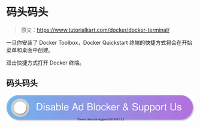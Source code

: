 # 码头码头

> 原文：<https://www.tutorialkart.com/docker/docker-terminal/>

一旦你安装了 Docker Toolbox，Docker Quickstart 终端的快捷方式将会在开始菜单和桌面中创建。

双击快捷方式打开 Docker 终端。

## 码头码头

[![](img/925da31b32d6bc3827932f6c8afb11bb.png)](https://www.tutorialkart.com/)